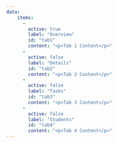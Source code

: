 ```yaml
---
data:
    items:
      -
        active: true
        label: "Overview"
        id: "tab1"
        content: "<p>Tab 1 Content</p>"
      -
        active: false
        label: "Details"
        id: "tab2"
        content: "<p>Tab 2 Content</p>"
      -
        active: false
        label: "Tasks"
        id: "tab3"
        content: "<p>Tab 3 Content</p>"
      -
        active: false
        label: "Students"
        id: "tab4"
        content: "<p>Tab 4 Content</p>"
---
```

